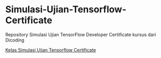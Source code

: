 # Simulasi-Ujian-Tensorflow-Certificate
Repository Simulasi Ujian TensorFlow Developer Certificate kursus dari Dicoding

[Kelas Simulasi Ujian Tensorflow Certificate](https://www.dicoding.com/academies/312)

